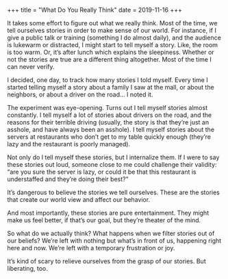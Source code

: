 +++
title = "What Do You Really Think"
date = 2019-11-16
+++

It takes some effort to figure out what we really think. Most of the time, we tell ourselves stories in order to make sense of our world. For instance, if I give a public talk or training (something I do almost daily), and the audience is lukewarm or distracted, I might start to tell myself a story. Like, the room is too warm. Or, it’s after lunch which explains the sleepiness. Whether or not the stories are true are a different thing altogether. Most of the time I can never verify.

I decided, one day, to track how many stories I told myself. Every time I started telling myself a story about a family I saw at the mall, or about the neighbors, or about a driver on the road… I noted it.

The experiment was eye-opening. Turns out I tell myself stories almost constantly. I tell myself a lot of stories about drivers on the road, and the reasons for their terrible driving (usually, the story is that they’re just an asshole, and have always been an asshole). I tell myself stories about the servers at restaurants who don’t get to my table quickly enough (they’re lazy and the restaurant is poorly managed). 

Not only do I tell myself these stories, but I internalize them. If I were to say these stories out loud, someone close to me could challenge their validity: “are you sure the server is lazy, or could it be that this restaurant is understaffed and they’re doing their best?”

It’s dangerous to believe the stories we tell ourselves. These are the stories that create our world view and affect our behavior. 

And most importantly, these stories are pure entertainment. They might make us feel better, if that’s our goal, but they’re theater of the mind.

So what do we actually think? What happens when we filter stories out of our beliefs? We’re left with nothing but what’s in front of us, happening right here and now. We’re left with a temporary frustration or joy. 

It’s kind of scary to relieve ourselves from the grasp of our stories. But liberating, too.
